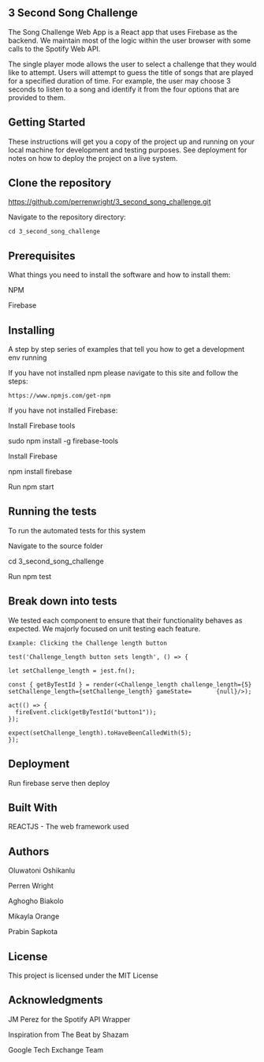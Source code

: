 ## 3 Second Song Challenge

The Song Challenge Web App is a React app that uses Firebase as the backend. We maintain most of the logic within the user browser with some calls to the Spotify Web API. 

The single player mode allows the user to select a challenge that they would like to attempt. Users will attempt to guess the title of songs that are played for a specified duration of time. For example, the user may choose 3 seconds to listen to a song and identify it from the four options that are provided to them. 

## Getting Started
These instructions will get you a copy of the project up and running on your local machine for development and testing purposes. See deployment for notes on how to deploy the project on a live system.
 
## Clone the repository
https://github.com/perrenwright/3_second_song_challenge.git

Navigate to the repository directory:

  `cd 3_second_song_challenge`
 
## Prerequisites
What things you need to install the software and how to install them:

NPM

Firebase

## Installing
A step by step series of examples that tell you how to get a development env running

If you have not installed npm please navigate to this site and follow the steps:

`https://www.npmjs.com/get-npm`

If you have  not installed Firebase:

Install Firebase tools

sudo npm install -g firebase-tools

Install Firebase

npm install firebase

Run npm start

## Running the tests

To run the automated tests for this system

Navigate to the source folder

cd 3_second_song_challenge

Run npm test

## Break down into tests

We tested each component to ensure that their functionality behaves as expected. We majorly focused on unit testing each feature.

`Example: Clicking the Challenge length button`

    test('Challenge_length button sets length', () => {

    let setChallenge_length = jest.fn();

    const { getByTestId } = render(<Challenge_length challenge_length={5} setChallenge_length={setChallenge_length} gameState=       {null}/>);

    act(() => {
      fireEvent.click(getByTestId("button1"));
    });

    expect(setChallenge_length).toHaveBeenCalledWith(5);
    });
## Deployment
Run firebase serve then deploy
## Built With
REACTJS - The web framework used
## Authors
Oluwatoni Oshikanlu

Perren Wright

Aghogho Biakolo

Mikayla Orange

Prabin Sapkota

## License
This project is licensed under the MIT License
## Acknowledgments

JM Perez for the Spotify API Wrapper

Inspiration from The Beat by Shazam

Google Tech Exchange Team



